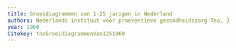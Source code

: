 ```yaml
---
title: Groeidiagrammen van 1-25 jarigen in Nederland
authors: Nederlands instituut voor praeventieve gezondheidszorg Tno, J. F. de Wijn, J. H. de Haas
year: 1960
Citekey: tnoGroeidiagrammenVan1251960
---
```


